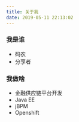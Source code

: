 ```yaml
---
title: 关于我
date: 2019-05-11 22:13:02
---
```

### 我是谁
- 码农
- 分享者

### 我做啥
- 金融供应链平台开发
- Java EE
- jBPM
- Openshift
